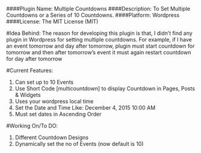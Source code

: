 
####Plugin Name: Multiple Countdowns
####Description: To Set Multiple Countdowns or a Series of 10 Countdowns.
####Platform: Wordpress
####License: The MIT License (MIT)


#Idea Behind:
The reason for developing this plugin is that, I didn’t find any plugin in Wordpress for setting multiple countdowns. For example, if I have an event tomorrow and day after tomorrow, plugin must start countdown for tomorrow and then after tomorrow’s event it must again restart countdown for day after tomorrow


#Current Features:
1. Can set up to 10 Events
2. Use Short Code [multicountdown] to display Countdown in Pages, Posts & Widgets
3. Uses your wordpress local time
4. Set the Date and Time Like: December 4, 2015 10:00 AM
5. Must set dates in Ascending Order
 

#Working On/To DO:
1. Different Countdown Designs
2. Dynamically set the no of Events (now default is 10)

